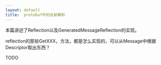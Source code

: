 ```yaml
---
layout: default
title:  protobuf中的反射解析
---
```



本篇讲述了Reflection以及GeneratedMessageReflection的实现。

reflection的那些GetXXX，方法，都是怎么实现的，可以从Message中根据Descriptor取出东西？

TODO